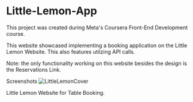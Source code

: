 # Little-Lemon-App
This project was created during Meta's Coursera Front-End Development course.

This website showcased implementing a booking application on the Little Lemon Website.  This also features utilzing API calls.

Note: the only functionality working on this website besides the design is the Reservations Link.

Screenshots
![LittleLemonCover](https://github.com/user-attachments/assets/53fc6419-2a00-4964-a949-6b48268b6b25)

Little Lemon Website for Table Booking.
